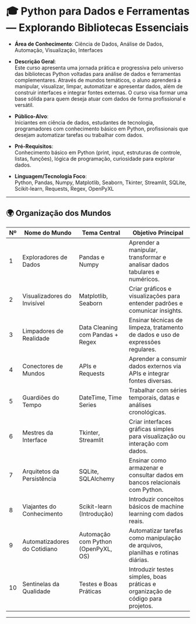 # 🎓 Python para Dados e Ferramentas — Explorando Bibliotecas Essenciais

- **Área de Conhecimento**: Ciência de Dados, Análise de Dados, Automação, Visualização, Interfaces
- **Descrição Geral**:  
  Este curso apresenta uma jornada prática e progressiva pelo universo das bibliotecas Python voltadas para análise de dados e ferramentas complementares. Através de mundos temáticos, o aluno aprenderá a manipular, visualizar, limpar, automatizar e apresentar dados, além de construir interfaces e integrar fontes externas. O curso visa formar uma base sólida para quem deseja atuar com dados de forma profissional e versátil.

- **Público-Alvo**:  
  Iniciantes em ciência de dados, estudantes de tecnologia, programadores com conhecimento básico em Python, profissionais que desejam automatizar tarefas ou trabalhar com dados.

- **Pré-Requisitos**:  
  Conhecimento básico em Python (print, input, estruturas de controle, listas, funções), lógica de programação, curiosidade para explorar dados.

- **Linguagem/Tecnologia Foco**:  
  Python, Pandas, Numpy, Matplotlib, Seaborn, Tkinter, Streamlit, SQLite, Scikit-learn, Requests, Regex, OpenPyXL

---

## 🌍 Organização dos Mundos

| Nº | Nome do Mundo                | Tema Central                        | Objetivo Principal                                                                 |
|----|------------------------------|-------------------------------------|------------------------------------------------------------------------------------|
| 1  | Exploradores de Dados        | Pandas e Numpy                      | Aprender a manipular, transformar e analisar dados tabulares e numéricos.         |
| 2  | Visualizadores do Invisível  | Matplotlib, Seaborn                 | Criar gráficos e visualizações para entender padrões e comunicar insights.        |
| 3  | Limpadores de Realidade      | Data Cleaning com Pandas + Regex   | Ensinar técnicas de limpeza, tratamento de dados e uso de expressões regulares.   |
| 4  | Conectores de Mundos         | APIs e Requests                     | Aprender a consumir dados externos via APIs e integrar fontes diversas.           |
| 5  | Guardiões do Tempo           | DateTime, Time Series               | Trabalhar com séries temporais, datas e análises cronológicas.                    |
| 6  | Mestres da Interface         | Tkinter, Streamlit                  | Criar interfaces gráficas simples para visualização ou interação com dados.       |
| 7  | Arquitetos da Persistência   | SQLite, SQLAlchemy                  | Ensinar como armazenar e consultar dados em bancos relacionais com Python.        |
| 8  | Viajantes do Conhecimento    | Scikit-learn (Introdução)           | Introduzir conceitos básicos de machine learning com dados reais.                 |
| 9  | Automatizadores do Cotidiano | Automação com Python (OpenPyXL, OS)| Automatizar tarefas como manipulação de arquivos, planilhas e rotinas diárias.    |
| 10 | Sentinelas da Qualidade      | Testes e Boas Práticas              | Introduzir testes simples, boas práticas e organização de código para projetos.   |

---

